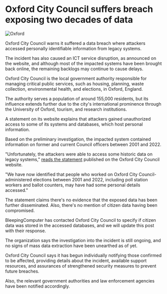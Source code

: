 # Oxford City Council suffers breach exposing two decades of data

![Oxford](https://www.bleepstatic.com/content/hl-images/2025/06/20/oxford.jpg)

Oxford City Council warns it suffered a data breach where attackers accessed personally identifiable information from legacy systems.

The incident has also caused an ICT service disruption, as announced on the website, and although most of the impacted systems have been brought back online, the remaining backlogs may continue to cause delays.

Oxford City Council is the local government authority responsible for managing critical public services, such as housing, planning, waste collection, environmental health, and elections, in Oxford, England.

The authority serves a population of around 155,000 residents, but its influence extends further due to the city's international prominence through the University of Oxford, tourism, and research institutions.

A statement on its website explains that attackers gained unauthorized access to some of its systems and databases, which host personal information.

Based on the preliminary investigation, the impacted system contained information on former and current Council officers between 2001 and 2022.

"Unfortunately, the attackers were able to access some historic data on legacy systems," [reads the statement](https://www.oxford.gov.uk/news/article/1704/statement-on-cyber-security-incident) published on the Oxford City Council website.

"We have now identified that people who worked on Oxford City Council-administered elections between 2001 and 2022, including poll station workers and ballot counters, may have had some personal details accessed."

The statement claims there's no evidence that the exposed data has been further disseminated. Also, there's no mention of citizen data having been compromised.

BleepingComputer has contacted Oxford City Council to specify if citizen data was stored in the accessed databases, and we will update this post with their response.

The organization says the investigation into the incident is still ongoing, and no signs of mass data extraction have been unearthed as of yet.

Oxford City Council says it has begun individually notifying those confirmed to be affected, providing details about the incident, available support resources, and assurances of strengthened security measures to prevent future breaches.

Also, the relevant government authorities and law enforcement agencies have been notified accordingly.